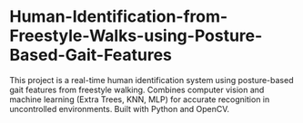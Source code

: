 # Human-Identification-from-Freestyle-Walks-using-Posture-Based-Gait-Features
This project is a real-time human identification system using posture-based gait features from freestyle walking. Combines computer vision and machine learning (Extra Trees, KNN, MLP) for accurate recognition in uncontrolled environments. Built with Python and OpenCV.
